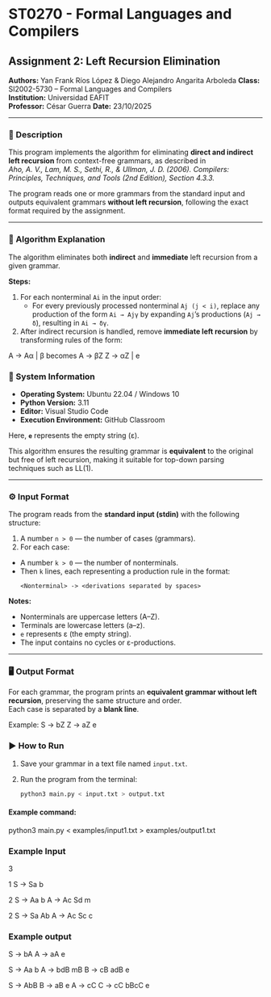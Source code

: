 # ST0270 - Formal Languages and Compilers  
## Assignment 2: Left Recursion Elimination  

**Authors:** Yan Frank Ríos López & Diego Alejandro Angarita Arboleda
**Class:** SI2002-5730 – Formal Languages and Compilers  
**Institution:** Universidad EAFIT  
**Professor:** César Guerra
**Date:** 23/10/2025  

---

### 📘 Description  

This program implements the algorithm for eliminating **direct and indirect left recursion** from context-free grammars, as described in  
*Aho, A. V., Lam, M. S., Sethi, R., & Ullman, J. D. (2006). Compilers: Principles, Techniques, and Tools (2nd Edition), Section 4.3.3.*

The program reads one or more grammars from the standard input and outputs equivalent grammars **without left recursion**, following the exact format required by the assignment.

---

### 🧠 Algorithm Explanation  

The algorithm eliminates both **indirect** and **immediate** left recursion from a given grammar.  

**Steps:**  

1. For each nonterminal `Ai` in the input order:
   - For every previously processed nonterminal `Aj (j < i)`, replace any production of the form `Ai → Ajγ` by expanding `Aj`’s productions (`Aj → δ`), resulting in `Ai → δγ`.
2. After indirect recursion is handled, remove **immediate left recursion** by transforming rules of the form:

A → Aα | β
becomes
A → βZ
Z → αZ | e

### 🧰 System Information
- **Operating System:** Ubuntu 22.04 / Windows 10  
- **Python Version:** 3.11  
- **Editor:** Visual Studio Code  
- **Execution Environment:** GitHub Classroom


Here, **`e`** represents the empty string (ε).  

This algorithm ensures the resulting grammar is **equivalent** to the original but free of left recursion, making it suitable for top-down parsing techniques such as LL(1).

---

### ⚙️ Input Format  

The program reads from the **standard input (stdin)** with the following structure:

1. A number `n > 0` — the number of cases (grammars).  
2. For each case:
- A number `k > 0` — the number of nonterminals.  
- Then `k` lines, each representing a production rule in the format:
  ```
  <Nonterminal> -> <derivations separated by spaces>
  ```

**Notes:**  
- Nonterminals are uppercase letters (A–Z).  
- Terminals are lowercase letters (a–z).  
- `e` represents ε (the empty string).  
- The input contains no cycles or ε-productions.  

---

### 🖥️ Output Format  

For each grammar, the program prints an **equivalent grammar without left recursion**, preserving the same structure and order.  
Each case is separated by a **blank line**.

Example:
S -> bZ
Z -> aZ e

### ▶️ How to Run
1. Save your grammar in a text file named `input.txt`.  
2. Run the program from the terminal:

   ```bash
   python3 main.py < input.txt > output.txt

#### Example command:
python3 main.py < examples/input1.txt > examples/output1.txt


### Example Input

3

1
S -> Sa b

2
S -> Aa b
A -> Ac Sd m

2
S -> Sa Ab
A -> Ac Sc c

### Example output

S -> bA
A -> aA e

S -> Aa b
A -> bdB mB
B -> cB adB e

S -> AbB
B -> aB e
A -> cC
C -> cC bBcC e



